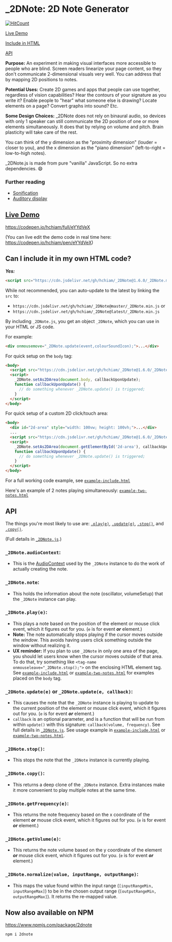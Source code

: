 # _2DNote: 2D Note Generator

[![HitCount](http://hits.dwyl.com/hchiam/_2DNote.svg)](http://hits.dwyl.com/hchiam/_2DNote)

[Live Demo](https://github.com/hchiam/_2DNote#live-demo)

[Include in HTML](https://github.com/hchiam/_2DNote#can-i-include-it-in-my-own-html-code)

[API](https://github.com/hchiam/_2DNote#api)

**Purpose:** An experiment in making visual interfaces more accessible to people who are blind. Screen readers linearize your page content, so they don't communicate 2-dimensional visuals very well. You can address that by mapping 2D positions to notes.

**Potential Uses:** Create 2D games and apps that people can use together, regardless of vision capabilities? Hear the contours of your signature as you write it? Enable people to "hear" what someone else is drawing? Locate elements on a page? Convert graphs into sound? Etc.

**Some Design Choices:** _2DNote does not rely on binaural audio, so devices with only 1 speaker can still communicate the 2D position of one or more elements simultaneously. It does that by relying on volume and pitch. Brain plasticity will take care of the rest.

You can think of the y dimension as the "proximity dimension" (louder = closer to you), and the x dimension as the "piano dimension" (left-to-right = low-to-high notes).

_2DNote.js is made from pure "vanilla" JavaScript. So no extra dependencies. :smile:

### Further reading

* [Sonification](https://en.wikipedia.org/wiki/Sonification)
* [Auditory display](https://en.wikipedia.org/wiki/Auditory_display)

## [Live Demo](https://codepen.io/hchiam/full/eYYdVeX)

<https://codepen.io/hchiam/full/eYYdVeX>

(You can live edit the demo code in real time here: <https://codepen.io/hchiam/pen/eYYdVeX>)

## Can I include it in my own HTML code?

***Yes:***

```html
<script src="https://cdn.jsdelivr.net/gh/hchiam/_2DNote@1.6.0/_2DNote.min.js"></script>
```

While not recommended, you can auto-update to the latest by linking the `src` to:
* `https://cdn.jsdelivr.net/gh/hchiam/_2DNote@master/_2DNote.min.js` or
* `https://cdn.jsdelivr.net/gh/hchiam/_2DNote@latest/_2DNote.min.js`

By including `_2DNote.js`, you get an object `_2DNote`, which you can use in your HTML or JS code.

For example:

```html
<div onmousemove="_2DNote.update(event,colourSoundIcon);">...</div>
```

For quick setup on the `body` tag:
```html
<body>
  <script src="https://cdn.jsdelivr.net/gh/hchiam/_2DNote@1.6.0/_2DNote.min.js"></script>
  <script>
    _2DNote.setAs2DArea(document.body, callbackUponUpdate);
    function callbackUponUpdate() {
      // do something whenever _2DNote.update() is triggered;
    }
  </script>
</body>
```

For quick setup of a custom 2D click/touch area:
```html
<body>
  <div id="2d-area" style="width: 100vw; height: 100vh;">...</div>
  ...
  <script src="https://cdn.jsdelivr.net/gh/hchiam/_2DNote@1.6.0/_2DNote.min.js"></script>
  <script>
    _2DNote.setAs2DArea(document.getElementById('2d-area'), callbackUponUpdate);
    function callbackUponUpdate() {
      // do something whenever _2DNote.update() is triggered;
    }
  </script>
</body>
```

For a full working code example, see [`example-include.html`](https://github.com/hchiam/_2DNote/blob/master/example-include.html)

Here's an example of 2 notes playing simultaneously: [`example-two-notes.html`](https://github.com/hchiam/_2DNote/blob/master/example-two-notes.html)

## API

The things you're most likely to use are: [`.play(e)`](https://github.com/hchiam/_2DNote#_2dnoteplaye), [`.update(e)`](https://github.com/hchiam/_2DNote#_2dnoteupdatee-or-_2dnoteupdatee-callback), [`.stop()`](https://github.com/hchiam/_2DNote#_2dnotestop), and [`.copy()`](https://github.com/hchiam/_2DNote#_2dnotecopy).

(Full details in [`_2DNote.js`](https://github.com/hchiam/_2DNote/blob/master/_2DNote.js).)

### `_2DNote.audioContext`:

* This is the [AudioContext](https://developer.mozilla.org/en-US/docs/Web/API/AudioContext) used by the `_2DNote` instance to do the work of actually creating the note.

### `_2DNote.note`:

* This holds the information about the note (oscillator, volumeSetup) that the `_2DNote` instance can play.

### `_2DNote.play(e)`:

* This plays a note based on the position of the element or mouse click event, which it figures out for you. (`e` is for event ***or*** element.)
* **Note:** The note automatically stops playing if the cursor moves outside the *window*. This avoids having users click something outside the window without realizing it.
* **UX reminder:** If you plan to use `_2DNote` in only one area of the page, you should let users know when the cursor moves outside of that area. To do that, try something like `<tag-name onmouseleave="_2DNote.stop();">` on the enclosing HTML element tag. See [`example-include.html`](https://github.com/hchiam/_2DNote/blob/master/example-include.html) or [`example-two-notes.html`](https://github.com/hchiam/_2DNote/blob/master/example-two-notes.html) for examples placed on the `body` tag.

### `_2DNote.update(e)` or `_2DNote.update(e, callback)`:

* This causes the note that the `_2DNote` instance is playing to update to the current position of the element or mouse click event, which it figures out for you. (`e` is for event ***or*** element.)
* `callback` is an optional parameter, and is a function that will be run from within `update()` with this signature: `callback(volume, frequency)`. See full details in [`_2DNote.js`](https://github.com/hchiam/_2DNote/blob/master/_2DNote.js). See usage example in [`example-include.html`](https://github.com/hchiam/_2DNote/blob/master/example-include.html) or [`example-two-notes.html`](https://github.com/hchiam/_2DNote/blob/master/example-two-notes.html).

### `_2DNote.stop()`:

* This stops the note that the `_2DNote` instance is currently playing.

### `_2DNote.copy()`:

* This returns a deep clone of the `_2DNote` instance. Extra instances make it more convenient to play multiple notes at the same time.

### `_2DNote.getFrequency(e)`:

* This returns the note frequency based on the x coordinate of the element ***or*** mouse click event, which it figures out for you. (`e` is for event ***or*** element.)

### `_2DNote.getVolume(e)`:

* This returns the note volume based on the y coordinate of the element ***or*** mouse click event, which it figures out for you. (`e` is for event ***or*** element.)

### `_2DNote.normalize(value, inputRange, outputRange)`:

* This maps the value found within the input range (`[inputRangeMin, inputRangeMax]`) to be in the chosen output range (`[outputRangeMin, outputRangeMax]`). It returns the re-mapped value.

## Now also available on NPM

<https://www.npmjs.com/package/2dnote>

```bash
npm i 2dnote
```
